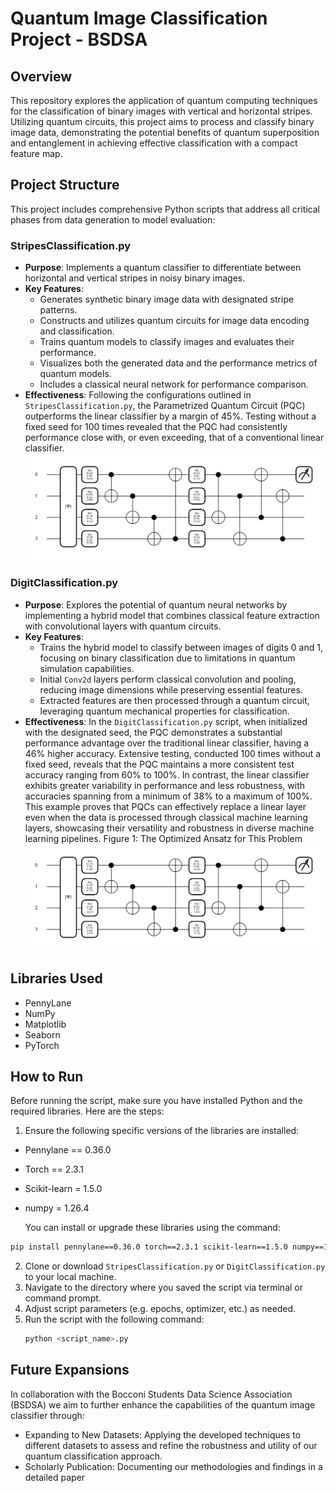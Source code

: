 # Quantum Image Classification Project - BSDSA
## Overview
This repository explores the application of quantum computing techniques for the classification of binary images with vertical and horizontal stripes. Utilizing quantum circuits, this project aims to process and classify binary image data, demonstrating the potential benefits of quantum superposition and entanglement in achieving effective classification with a compact feature map.

## Project Structure
This project includes comprehensive Python scripts that address all critical phases from data generation to model evaluation:

### StripesClassification.py
- **Purpose**: Implements a quantum classifier to differentiate between horizontal and vertical stripes in noisy binary images.
- **Key Features**:
  - Generates synthetic binary image data with designated stripe patterns.
  - Constructs and utilizes quantum circuits for image data encoding and classification.
  - Trains quantum models to classify images and evaluates their performance.
  - Visualizes both the generated data and the performance metrics of quantum models.
  - Includes a classical neural network for performance comparison.
- **Effectiveness**: Following the configurations outlined in `StripesClassification.py`, the Parametrized Quantum Circuit (PQC) outperforms the linear classifier by a margin of 45%. Testing without a fixed seed for 100 times revealed that the PQC had consistently performance close with, or even exceeding, that of a conventional linear classifier. 
![Optimized Ansatz](CircuitStripes.png)

### DigitClassification.py
- **Purpose**: Explores the potential of quantum neural networks by implementing a hybrid model that combines classical feature extraction with convolutional layers with quantum circuits.
- **Key Features**:
  - Trains the hybrid model to classify between images of digits 0 and 1, focusing on binary classification due to limitations in quantum simulation capabilities.
  - Initial `Conv2d` layers perform classical convolution and pooling, reducing image dimensions while preserving essential features.
  - Extracted features are then processed through a quantum circuit, leveraging quantum mechanical properties for classification.
- **Effectiveness**: In the `DigitClassification.py` script, when initialized with the designated seed, the PQC demonstrates a substantial performance advantage over the traditional linear classifier, having a 46% higher accuracy. Extensive testing, conducted 100 times without a fixed seed, reveals that the PQC maintains a more consistent test accuracy ranging from 60% to 100%. In contrast, the linear classifier exhibits greater variability in performance and less robustness, with accuracies spanning from a minimum of 38% to a maximum of 100%. This example proves that PQCs can effectively replace a linear layer even when the data is processed through classical machine learning layers, showcasing their versatility and robustness in diverse machine learning pipelines.
Figure 1: The Optimized Ansatz for This Problem
![Optimized Ansatz](CircuitDigits.png)

## Libraries Used
- PennyLane
- NumPy
- Matplotlib
- Seaborn
- PyTorch

## How to Run
Before running the script, make sure you have installed Python and the required libraries. Here are the steps:

  1. Ensure the following specific versions of the libraries are installed:
  - Pennylane == 0.36.0
  - Torch == 2.3.1
  - Scikit-learn = 1.5.0
  - numpy = 1.26.4
    
    You can install or upgrade these libraries using the command:
  ```bash
  pip install pennylane==0.36.0 torch==2.3.1 scikit-learn==1.5.0 numpy==1.26.4
  ```

2. Clone or download `StripesClassification.py` or `DigitClassification.py` to your local machine.
3. Navigate to the directory where you saved the script via terminal or command prompt.
4. Adjust script parameters (e.g. epochs, optimizer, etc.) as needed.
5. Run the script with the following command:
   ```bash
   python <script_name>.py
   ```
   
## Future Expansions
In collaboration with the Bocconi Students Data Science Association (BSDSA) we aim to further enhance the capabilities of the quantum image classifier through:
- Expanding to New Datasets: Applying the developed techniques to different datasets to assess and refine the robustness and utility of our quantum classification approach.
- Scholarly Publication: Documenting our methodologies and findings in a detailed paper
